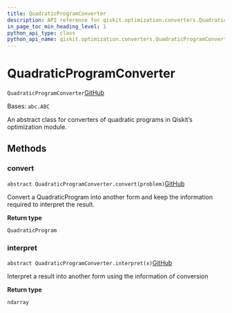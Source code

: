 ```yaml
---
title: QuadraticProgramConverter
description: API reference for qiskit.optimization.converters.QuadraticProgramConverter
in_page_toc_min_heading_level: 1
python_api_type: class
python_api_name: qiskit.optimization.converters.QuadraticProgramConverter
---
```


# QuadraticProgramConverter

<span id="qiskit.optimization.converters.QuadraticProgramConverter" />

`QuadraticProgramConverter`[GitHub](https://github.com/qiskit/qiskit/tree/stable/0.18/qiskit/optimization/converters/quadratic_program_converter.py "view source code")

Bases: `abc.ABC`

An abstract class for converters of quadratic programs in Qiskit’s optimization module.

## Methods

### convert

<span id="qiskit.optimization.converters.QuadraticProgramConverter.convert" />

`abstract QuadraticProgramConverter.convert(problem)`[GitHub](https://github.com/qiskit/qiskit/tree/stable/0.18/qiskit/optimization/converters/quadratic_program_converter.py "view source code")

Convert a QuadraticProgram into another form and keep the information required to interpret the result.

**Return type**

`QuadraticProgram`

### interpret

<span id="qiskit.optimization.converters.QuadraticProgramConverter.interpret" />

`abstract QuadraticProgramConverter.interpret(x)`[GitHub](https://github.com/qiskit/qiskit/tree/stable/0.18/qiskit/optimization/converters/quadratic_program_converter.py "view source code")

Interpret a result into another form using the information of conversion

**Return type**

`ndarray`

